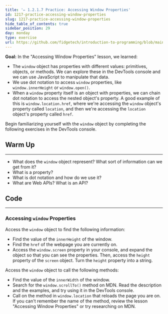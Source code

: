 ```yaml
---
title: '✏️ 1.2.1.7 Practice: Accessing Window Properties'
id: 1217-practice-accessing-window-properties
slug: 1217-practice-accessing-window-properties
hide_table_of_contents: true
sidebar_position: 29
day: monday
type: exercise
url: https://github.com/fidgetech/introduction-to-programming/blob/main/1g_practice_classwork_accessing_window_properties.md
---
```


**Goal:** In the "Accessing Window Properties" lesson, we learned:

* The `window` object has properties with different values: primitives, objects, or methods. We can explore these in the DevTools console and we can use JavaScript to manipulate that data.
* We use dot notation to access `window` properties, like `window.innerHeight` or `window.open()`. 
* When a `window` property itself is an object with properties, we can chain dot notation to access the nested object's property. A good example of this is `window.location.href`, where we're accessing the `window` object's property called `location`, and then we're accessing the `location` object's property called `href`.

Begin familiarizing yourself with the `window` object by completing the following exercises in the DevTools console. 

## Warm Up
---

* What does the `window` object represent? What sort of information can we get from it?
* What is a property?
* What is dot notation and how do we use it?
* What are Web APIs? What is an API?

## Code
---

### Accessing `window` Properties

Access the `window` object to find the following information:

* Find the value of the `innerHeight` of the window.
* Find the `href` of the webpage you are currently on.
* Access the `window.screen` property in your console, and expand the object so that you can see the properties. Then, access the `height` property of the `screen` object. Turn the `height` property into a string.

Access the `window` object to call the following methods:

* Find the value of the `innerWidth` of the window.
* Search for the `window.scrollTo()` method on MDN. Read the description and the examples, and try using it in the DevTools console.
* Call on the method in `window.location` that reloads the page you are on. If you can't remember the name of the method, review the lesson "Accessing Window Properties" or try researching on MDN.